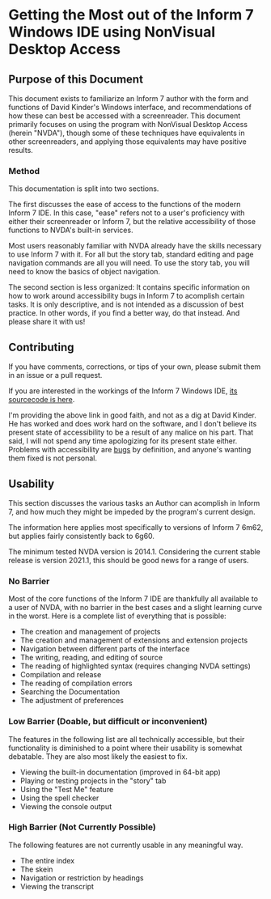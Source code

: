 # Getting the Most out of the Inform 7 Windows IDE using NonVisual Desktop Access

## Purpose of this Document

This document exists to familiarize an Inform 7 author with the form and functions of David Kinder's Windows interface, and recommendations of how these can best be accessed with a screenreader. This document primarily focuses on using the program with NonVisual Desktop Access (herein "NVDA"), though some of these techniques have equivalents in other screenreaders, and applying those equivalents may have positive results.

### Method

This documentation is split into two sections.

The first discusses the ease of access to the functions of the modern Inform 7 IDE. In this case, "ease" refers not to a user's proficiency with either their screenreader or Inform 7, but the relative accessibility of those functions to NVDA's built-in services.

Most users reasonably familiar with NVDA already have the skills necessary to use Inform 7 with it. For all but the story tab, standard editing and page navigation commands are all you will need. To use the story tab, you will need to know the basics of object navigation.

The second section is less organized: It contains specific information on how to work around accessibility bugs in Inform 7 to acomplish certain tasks. It is only descriptive, and is not intended as a discussion of best practice. In other words, if you find a better way, do that instead. And please share it with us!

## Contributing

If you have comments, corrections, or tips of your own, please submit them in an issue or a pull request.

If you are interested in the workings of the Inform 7 Windows IDE, [its sourcecode is here](https://github.com/DavidKinder/Windows-Inform7).

I'm providing the above link in good faith, and not as a dig at David Kinder. He has worked and does work hard on the software, and I don't believe its present state of accessibility to be a result of any malice on his part. That said, I will not spend any time apologizing for its present state either. Problems with accessibility are [bugs](https://www.techopedia.com/definition/24864/software-bug-) by definition, and anyone's wanting them fixed is not personal.

## Usability

This section discusses the various tasks an Author can acomplish in Inform 7, and how much they might be impeded by the program's current design.

The information here applies most specifically to versions of Inform 7 6m62, but applies fairly consistently back to 6g60.

The minimum tested NVDA version is 2014.1. Considering the current stable release is version 2021.1, this should be good news for a range of users.

### No Barrier

Most of the core functions of the Inform 7 IDE are thankfully all available to a user of NVDA, with no barrier in the best cases and a slight learning curve in the worst. Here is a complete list of everything that is possible:

* The creation and management of projects
* The creation and management of extensions and extension projects
* Navigation between different parts of the interface
* The writing, reading, and editing of source
* The reading of highlighted syntax (requires changing NVDA settings)
* Compilation and release
* The reading of compilation errors
* Searching the Documentation
* The adjustment of preferences

### Low Barrier (Doable, but difficult or inconvenient)

The features in the following list are all technically accessible, but their functionality is diminished to a point where their usability is somewhat debatable. They are also most likely the easiest to fix.

* Viewing the built-in documentation (improved in 64-bit app)
* Playing or testing projects in the "story" tab
* Using the "Test Me" feature
* Using the spell checker
* Viewing the console output

### High Barrier (Not Currently Possible)

The following features are not currently usable in any meaningful way.

* The entire index
* The skein
* Navigation or restriction by headings
* Viewing the transcript

